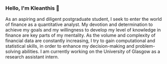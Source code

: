### Hello, I'm Kleanthis 👋

As an aspiring and diligent postgraduate student, I seek to enter the world of finance as a quantitative analyst. My devotion and determination to achieve my goals and 
my willingness to develop my level of knowledge in finance are key parts of my mentality. As the volume and complexity of financial data are constantly increasing, I try 
to gain computational  and statistical skills, in order to enhance my decision-making and problem-solving abilities. I am currently working on the University of Glasgow 
as a research assistant intern.  

